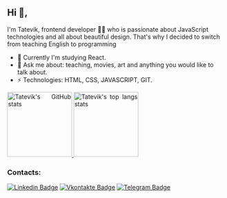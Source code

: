 ## Hi 👋,
I'm Tatevik, frontend developer 👨‍💻 who is passionate about JavaScript technologies and all about beautiful design.
That's why I decided to switch from teaching English to programming

- 🔭 Currently I'm studying React.
- 💬 Ask me about: teaching, movies, art and anything you would like to talk about.
-  ⚡ Technologies: HTML, CSS, JAVASCRIPT, GIT.

<p align="justify">
  <a href="https://github.com/ereburg/ereburg/">
    <img
      height="150"
      src="https://github-readme-stats.vercel.app/api?username=Tatevik777&count_private=true&show_icons=true&custom_title=Github%20Status"
      alt="Tatevik's GitHub stats"
    />
  </a>
   <a href="https://github.com/Tatevik777">
    <img
      height="150"
      src="https://github-readme-stats.vercel.app/api/top-langs/?username=Tatevik777&layout=compact&langs_count=6"
      alt="Tatevik's top langs stats"
    />
  </a>  
</p>

### Contacts:
[![Linkedin Badge](https://img.shields.io/badge/-tatevik-yellow?style=flat-square&logo=Linkedin&color=blue&link=https://www.linkedin.com/in/ereburg/)](https://www.linkedin.com/in/tata-khachatryan-41557061/)
[![Vkontakte Badge](https://img.shields.io/badge/-tatevik-blue?style=flat-square&logo=Vk&logoColor=white&color=blue&link=https://vk.com/ereburg)](https://vk.com/tatevik.khachatryan)
[![Telegram Badge](https://img.shields.io/badge/-tatevik-blue?style=flat-square&logo=Telegram&logoColor=white&color=blue&link=https://t.me/tatoshka_emerald)](https://t.me/tatoshka_emerald)

